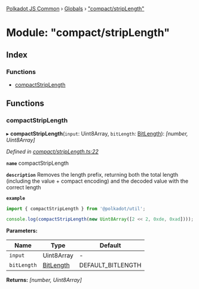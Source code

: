 [Polkadot JS Common](../README.md) › [Globals](../globals.md) › ["compact/stripLength"](_compact_striplength_.md)

# Module: "compact/stripLength"

## Index

### Functions

* [compactStripLength](_compact_striplength_.md#compactstriplength)

## Functions

###  compactStripLength

▸ **compactStripLength**(`input`: Uint8Array, `bitLength`: [BitLength](_compact_types_.md#bitlength)): *[number, Uint8Array]*

*Defined in [compact/stripLength.ts:22](https://github.com/polkadot-js/common/blob/f68294c4/packages/util/src/compact/stripLength.ts#L22)*

**`name`** compactStripLength

**`description`** Removes the length prefix, returning both the total length (including the value + compact encoding) and the decoded value with the correct length

**`example`** 
<BR>

```javascript
import { compactStripLength } from '@polkadot/util';

console.log(compactStripLength(new Uint8Array([2 << 2, 0xde, 0xad]))); // [2, Uint8Array[0xde, 0xad]]
```

**Parameters:**

Name | Type | Default |
------ | ------ | ------ |
`input` | Uint8Array | - |
`bitLength` | [BitLength](_compact_types_.md#bitlength) | DEFAULT_BITLENGTH |

**Returns:** *[number, Uint8Array]*
